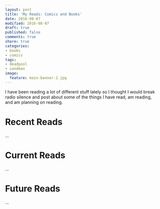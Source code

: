 ```yaml
---
layout: post
title: 'My Reads: Comics and Books'
date: 2016-08-07
modified: 2016-08-07
draft: true
published: false
comments: true
share: true
categories:
- books
- comics
tags:
- deadpool
- sandman
image:
  feature: main-banner-2.jpg
---
```


I have been reading a lot of different stuff lately so I thought I would break radio silence and post
about some of the things I have read, am reading, and am planning on reading.

# Recent Reads

...

# Current Reads

...

# Future Reads

...